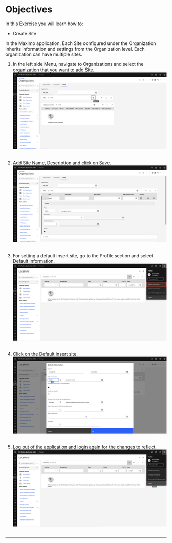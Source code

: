 # Objectives
In this Exercise you will learn how to:

* Create Site

In the Maximo application, Each Site configured under the Organization inherits information and settings from the Organization level. Each organization can have multiple sites.

1. In the left side Menu, navigate to Organizations and select the organization that you want to add Site.
![New site](img/site_images/1_site.png)&nbsp;&nbsp;

2. Add Site Name, Description and click on Save.
![Save site](img/site_images/2_site.png)&nbsp;&nbsp;

3. For setting a default insert site, go to the Profile section and select Default information.
![Default information](img/site_images/3_site.png)&nbsp;&nbsp;

4. Click on the Default insert site.
![Set Default site](img/site_images/4_site.png)&nbsp;&nbsp;

5. Log out of the application and login again for the changes to reflect.
![Logout](img/site_images/5_site.png)&nbsp;&nbsp;

---